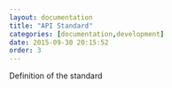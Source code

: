 ```yaml
---
layout: documentation
title: "API Standard"
categories: [documentation,development]
date: 2015-09-30 20:15:52
order: 3
---
```


Definition of the standard
